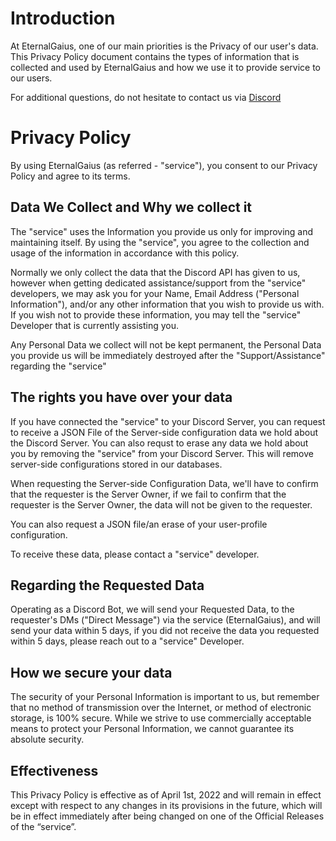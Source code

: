 # Introduction

At EternalGaius, one of our main priorities  is the Privacy of our user's data. This Privacy Policy document contains the types of information that is collected and used by EternalGaius and how we use it to provide service to our users.

For additional questions, do not hesitate to contact us via [Discord](https://discord.gg/9PnUBeu)

# Privacy Policy

By using EternalGaius (as referred - "service"), you consent to our Privacy Policy and agree to its terms. 

## Data We Collect and Why we collect it

The "service" uses the Information you provide us only for improving and maintaining itself. By using the "service", you agree to the collection and usage of the information in accordance with this policy.

Normally we only collect the data that the Discord API has given to us, however when getting dedicated assistance/support from the "service" developers, we may ask you for your Name, Email Address ("Personal Information"), and/or any other information that you wish to provide us with. If you wish not to provide these information, you may tell the "service" Developer that is currently assisting you.

Any Personal Data we collect will not be kept permanent, the Personal Data you provide us will be immediately destroyed after the "Support/Assistance" regarding the "service"

## The rights you have over your data

If you have connected the "service" to your Discord Server, you can request to receive a JSON File of the Server-side configuration data we hold about the Discord Server. You can also requst to erase any data we hold about you by removing the "service" from your Discord Server. This will remove server-side configurations stored in our databases.

When requesting the Server-side Configuration Data, we'll have to confirm that the requester is the Server Owner, if we fail to confirm that the requester is the Server Owner, the data will not be given to the requester.

You can also request a JSON file/an erase of your user-profile configuration.

To receive these data, please contact a "service" developer.

## Regarding the Requested Data

Operating as a Discord Bot, we will send your Requested Data, to the requester's DMs ("Direct Message") via the service (EternalGaius), and will send your data within 5 days, if you did not receive the data you requested within 5 days, please reach out to a "service" Developer.

## How we secure your data

The security of your Personal Information is important to us, but remember that no method of transmission over the Internet, or method of electronic storage, is 100% secure. While we strive to use commercially acceptable means to protect your Personal Information, we cannot guarantee its absolute security.

## Effectiveness

This Privacy Policy is effective as of April 1st, 2022 and will remain in effect except with respect to any changes in its provisions in the future, which will be in effect immediately after being changed on one of the Official Releases of the “service”.
